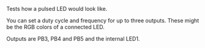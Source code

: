 Tests how a pulsed LED would look like.

You can set a duty cycle and frequency for up to three outputs.
These might be the RGB colors of a connected LED.

Outputs are PB3, PB4 and PB5 and the internal LED1.

